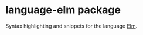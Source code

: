# language-elm package

Syntax highlighting and snippets for the language [Elm](http://elm-lang.org/).
